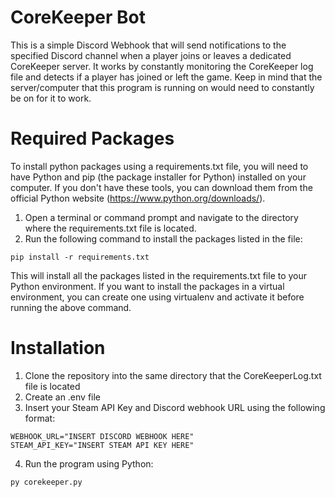 # CoreKeeper Bot
This is a simple Discord Webhook that will send notifications to the specified Discord channel when a player joins or leaves a dedicated CoreKeeper server. It works by constantly monitoring the CoreKeeper log file and detects if a player has joined or left the game. Keep in mind that the server/computer that this program is running on would need to constantly be on for it to work.

# Required Packages
To install python packages using a requirements.txt file, you will need to have Python and pip (the package installer for Python) installed on your computer. If you don't have these tools, you can download them from the official Python website (https://www.python.org/downloads/).

1. Open a terminal or command prompt and navigate to the directory where the requirements.txt file is located.
2. Run the following command to install the packages listed in the file:
```
pip install -r requirements.txt
```
This will install all the packages listed in the requirements.txt file to your Python environment. If you want to install the packages in a virtual environment, you can create one using virtualenv and activate it before running the above command.

# Installation
1. Clone the repository into the same directory that the CoreKeeperLog.txt file is located
2. Create an .env file
3. Insert your Steam API Key and Discord webhook URL using the following format:
``` 
WEBHOOK_URL="INSERT DISCORD WEBHOOK HERE"
STEAM_API_KEY="INSERT STEAM API KEY HERE"
```
4. Run the program using Python:
```
py corekeeper.py
```